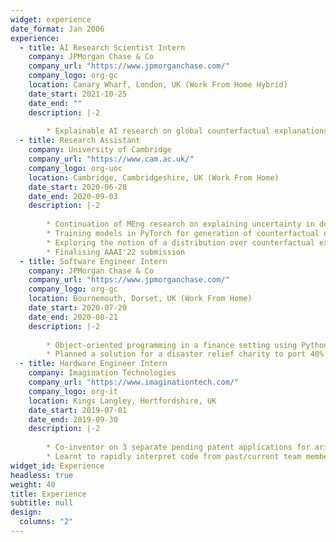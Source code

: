 ```yaml
---
widget: experience
date_format: Jan 2006
experience:
  - title: AI Research Scientist Intern
    company: JPMorgan Chase & Co
    company_url: "https://www.jpmorganchase.com/"
    company_logo: org-gc
    location: Canary Wharf, London, UK (Work From Home Hybrid)
    date_start: 2021-10-25
    date_end: ""
    description: |-2
        
        * Explainable AI research on global counterfactual explanations, implementing a state-of-the-art (NeurIPS) method and identifying inefficiencies, proposing a modified method that executes 8 times faster when achieving the same level of performance
  - title: Research Assistant
    company: University of Cambridge
    company_url: "https://www.cam.ac.uk/"
    company_logo: org-uoc
    location: Cambridge, Cambridgeshire, UK (Work From Home)
    date_start: 2020-06-28
    date_end: 2020-09-03
    description: |-2
        
        * Continuation of MEng research on explaining uncertainty in deep learning
        * Training models in PyTorch for generation of counterfactual explanations
        * Exploring the notion of a distribution over counterfactual explanations for a single input
        * Finalising AAAI'22 submission
  - title: Software Engineer Intern
    company: JPMorgan Chase & Co
    company_url: "https://www.jpmorganchase.com/"
    company_logo: org-gc
    location: Bournemouth, Dorset, UK (Work From Home)
    date_start: 2020-07-20
    date_end: 2020-08-21
    description: |-2
        
        * Object-oriented programming in a finance setting using Python (testing with pytest), Flask, sklearn, tensorflow and SQL
        * Planned a solution for a disaster relief charity to port 40% of in-person training to online training and initiated contact with a software-service company to discuss technical and financial details of our solution (£200k+ annual savings proposed)
  - title: Hardware Engineer Intern
    company: Imagination Technologies
    company_url: "https://www.imaginationtech.com/"
    company_logo: org-it
    location: Kings Langley, Hertfordshire, UK
    date_start: 2019-07-01
    date_end: 2019-09-30
    description: |-2
        
        * Co-inventor on 3 separate pending patent applications for arithmetic hardware designs with improved PPA (Power, Performance, Area) over industry standards; worked with the datapath team in an R&D environment
        * Learnt to rapidly interpret code from past/current team members and make changes (Linux, Python, Perforce, VHDL)
widget_id: Experience
headless: true
weight: 40
title: Experience
subtitle: null
design:
  columns: "2"
---
```

